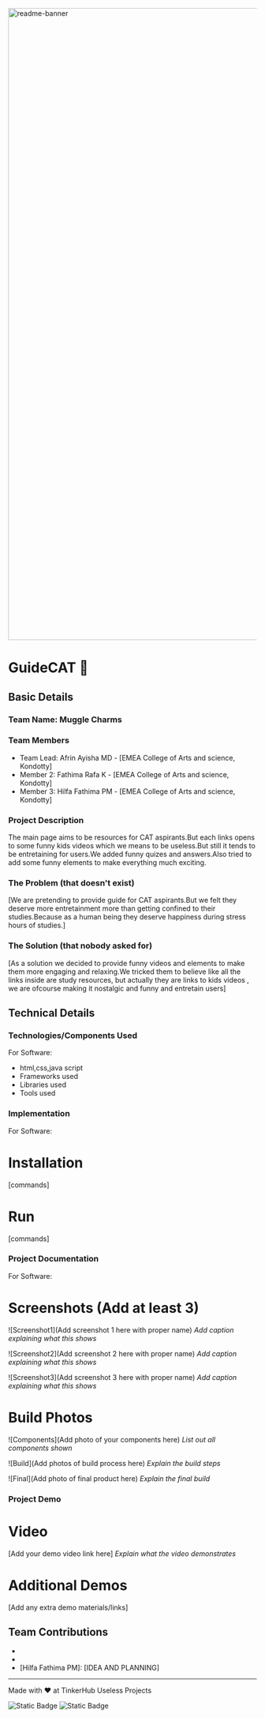 <img width="1280" alt="readme-banner" src="https://github.com/user-attachments/assets/35332e92-44cb-425b-9dff-27bcf1023c6c">

# GuideCAT 🎯


## Basic Details
### Team Name: Muggle Charms


### Team Members
- Team Lead: Afrin Ayisha MD - [EMEA College of Arts and science, Kondotty]
- Member 2: Fathima Rafa K - [EMEA College of Arts and science, Kondotty]
- Member 3: Hilfa Fathima PM - [EMEA College of Arts and science, Kondotty]

### Project Description
The main page aims to be resources for CAT aspirants.But each links opens to some funny kids videos which we means to be useless.But still it tends to be entretaining for users.We added funny quizes and answers.Also tried to add some funny elements to make everything much exciting.

### The Problem (that doesn't exist)
[We are pretending to provide guide for CAT aspirants.But we felt they deserve more entretainment more than getting confined to their studies.Because as a human being they deserve happiness during stress hours of studies.]

### The Solution (that nobody asked for)
[As a solution we decided to provide funny videos and elements to make them more engaging and relaxing.We tricked them to believe like all the links inside are study resources, but actually they are links to kids videos , we are ofcourse making it nostalgic and funny and entretain users]

## Technical Details
### Technologies/Components Used
For Software:
- html,css,java script
- Frameworks used
- Libraries used
- Tools used




### Implementation
For Software:
# Installation
[commands]

# Run
[commands]

### Project Documentation
For Software:

# Screenshots (Add at least 3)
![Screenshot1](Add screenshot 1 here with proper name)
*Add caption explaining what this shows*

![Screenshot2](Add screenshot 2 here with proper name)
*Add caption explaining what this shows*

![Screenshot3](Add screenshot 3 here with proper name)
*Add caption explaining what this shows*

# Build Photos
![Components](Add photo of your components here)
*List out all components shown*

![Build](Add photos of build process here)
*Explain the build steps*

![Final](Add photo of final product here)
*Explain the final build*

### Project Demo
# Video
[Add your demo video link here]
*Explain what the video demonstrates*

# Additional Demos
[Add any extra demo materials/links]

## Team Contributions
- [Afrin Aysha MD]: [PROGRAMMER]
- [Fathima Rafa K]: [PROGRAMMER]
- [Hilfa Fathima PM]: [IDEA AND PLANNING]

---
Made with ❤️ at TinkerHub Useless Projects 

![Static Badge](https://img.shields.io/badge/TinkerHub-24?color=%23000000&link=https%3A%2F%2Fwww.tinkerhub.org%2F)
![Static Badge](https://img.shields.io/badge/UselessProject--24-24?link=https%3A%2F%2Fwww.tinkerhub.org%2Fevents%2FQ2Q1TQKX6Q%2FUseless%2520Projects)



